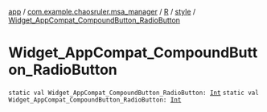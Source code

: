 [app](../../../index.md) / [com.example.chaosruler.msa_manager](../../index.md) / [R](../index.md) / [style](index.md) / [Widget_AppCompat_CompoundButton_RadioButton](.)

# Widget_AppCompat_CompoundButton_RadioButton

`static val Widget_AppCompat_CompoundButton_RadioButton: `[`Int`](https://kotlinlang.org/api/latest/jvm/stdlib/kotlin/-int/index.html)
`static val Widget_AppCompat_CompoundButton_RadioButton: `[`Int`](https://kotlinlang.org/api/latest/jvm/stdlib/kotlin/-int/index.html)